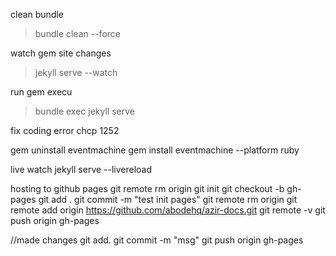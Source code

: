 clean bundle

> bundle clean --force

watch gem site changes

> jekyll serve --watch

run gem execu

> bundle exec jekyll serve

fix coding error
chcp 1252

gem uninstall eventmachine
gem install eventmachine --platform ruby

live watch
jekyll serve --livereload

hosting to github pages
git remote rm origin
git init
git checkout -b gh-pages
git add .
git commit -m "test init pages"
git remote rm origin
git remote add origin https://github.com/abodehq/azir-docs.git
git remote -v
git push origin gh-pages

//made changes
git add.
git commit -m "msg"
git push origin gh-pages
